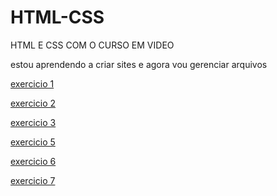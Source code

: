 # HTML-CSS

 HTML E CSS COM O CURSO EM VIDEO
 
estou aprendendo a criar sites e agora vou gerenciar arquivos

<a href="https://ericvieira2001.github.io/HTML-CSS/EXERCICIOS/EX 01/index.html">exercicio 1</a>


<a href="https://ericvieira2001.github.io/HTML-CSS/EXERCICIOS/EX 02/index.html">exercicio 2</a>


<a href="https://ericvieira2001.github.io/HTML-CSS/EXERCICIOS/EX 03/index.html">exercicio 3</a>

<a href="https://ericvieira2001.github.io/HTML-CSS/EXERCICIOS/EX 05/index.html">exercicio 5</a>

<a href="https://ericvieira2001.github.io/HTML-CSS/EXERCICIOS/EX 06/index.html">exercicio 6</a>

<a href="https://ericvieira2001.github.io/HTML-CSS/EXERCICIOS/EX 07/index.html">exercicio 7</a>
